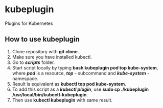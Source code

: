 # kubeplugin
Plugins for Kubernetes

## How to use kubeplugin
1. Clone repository with **git clone**.
2. Make sure you have installed kubectl.
3. Go to ***scripts*** folder.
4. Start script locally by typing **bash kubeplugin pod top kube-system**, where ***pod*** is a resource, ***top*** - subcommand and ***kube-system*** - namespace.
5. Result is equivalent as **kubectl top pod kube-system**.
6. To add this script as a ***kubectl plugin***, use **sudo cp ./kubeplugin /usr/local/bin/kubectl-kubeplugin**.
7. Then use **kubectl kubeplugin** with same result.
